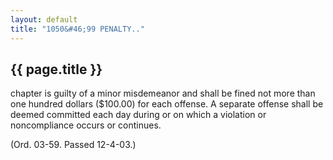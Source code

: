 ```yaml
---
layout: default 
title: "1050&#46;99 PENALTY.."
---
```


{{ page.title }}
----------------
chapter is guilty of a minor misdemeanor and shall be fined not more
than one hundred dollars (\$100.00) for each offense. A separate offense
shall be deemed committed each day during or on which a violation or
noncompliance occurs or continues.

(Ord. 03-59. Passed 12-4-03.)
